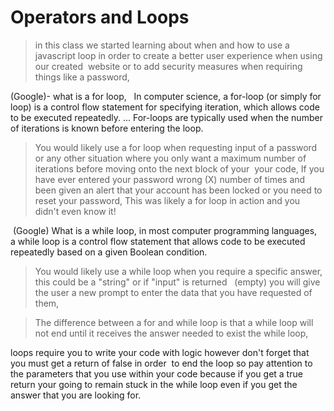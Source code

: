 # Operators and Loops

>in this class we started learning about when and how to use a javascript loop in order to create a better user experience when using our created 
website or to add security measures when requiring things like a password,


(Google)-
what is a for loop,  
In computer science, a for-loop (or simply for loop) is a control flow statement for specifying iteration, which allows code to be executed repeatedly. ... For-loops are typically used when the number of iterations is known before entering the loop. 


>You would likely use a for loop when requesting input of a password or any other situation where you only want a maximum number of iterations before moving onto the next block of your  your code,
If you have ever entered your password wrong (X) number of times and been given an alert that your account has been locked or you need to reset your password,
This was likely a for loop in action and you didn't even know it!


 (Google)
What is a while loop,
in most computer programming languages, a while loop is a control flow statement that allows code to be executed repeatedly based on a given Boolean condition.


>You would likely use a while loop when you require a specific answer,
this could be a "string" or if "input" is returned   (empty) you will give the user a new prompt to enter the data that you have requested of them,  


>The difference between a for and while loop is that a while loop will not end until it receives the answer needed to exist the while loop,  


loops require you to write your code with logic however don't forget that you must get a return of false in order  to end the loop so pay attention to the parameters that you use within your code because if you get a true return your going to remain stuck in the while loop even if you get the answer that you are looking for.      